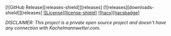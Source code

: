 [![GitHub Release][releases-shield]][releases]
[![releases][downloads-shield]][releases]
[![License][license-shield]](LICENSE)
[![hacs][hacsbadge]](hacs)

_DISCLAIMER: This project is a private open source project and doesn't have any connection with Kachelmannwetter.com._
